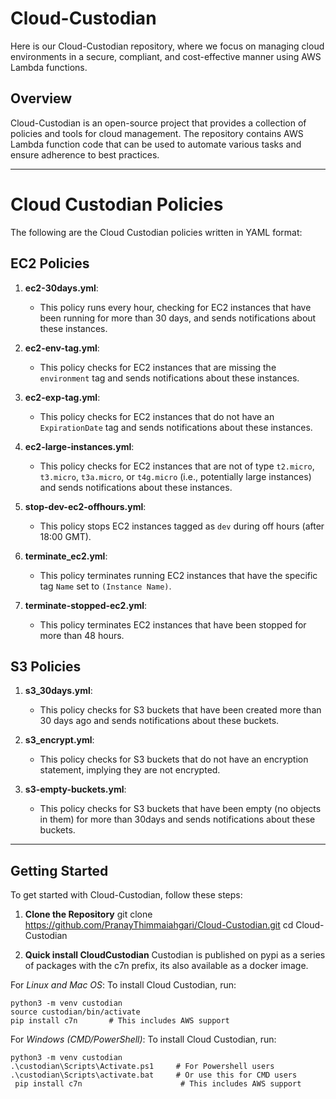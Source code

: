 # Cloud-Custodian #

Here is our Cloud-Custodian repository, where we focus on managing cloud environments in a secure, compliant, and cost-effective manner using AWS Lambda functions.

## Overview
Cloud-Custodian is an open-source project that provides a collection of policies and tools for cloud management. The repository contains AWS Lambda function code that can be used to automate various tasks and ensure adherence to best practices.

---

# Cloud Custodian Policies

The following are the Cloud Custodian policies written in YAML format:

## EC2 Policies

1. **ec2-30days.yml**:
   - This policy runs every hour, checking for EC2 instances that have been running for more than 30 days, and sends notifications about these instances.

2. **ec2-env-tag.yml**:
   - This policy checks for EC2 instances that are missing the `environment` tag and sends notifications about these instances.

3. **ec2-exp-tag.yml**:
   - This policy checks for EC2 instances that do not have an `ExpirationDate` tag and sends notifications about these instances.

4. **ec2-large-instances.yml**:
   - This policy checks for EC2 instances that are not of type `t2.micro`, `t3.micro`, `t3a.micro`, or `t4g.micro` (i.e., potentially large instances) and sends notifications about these instances.

5. **stop-dev-ec2-offhours.yml**:
   - This policy stops EC2 instances tagged as `dev` during off hours (after 18:00 GMT).

6. **terminate_ec2.yml**:
   - This policy terminates running EC2 instances that have the specific tag `Name` set to `(Instance Name)`.

7. **terminate-stopped-ec2.yml**:
   - This policy terminates EC2 instances that have been stopped for more than 48 hours.

## S3 Policies

1. **s3_30days.yml**:
   - This policy checks for S3 buckets that have been created more than 30 days ago and sends notifications about these buckets.

2. **s3_encrypt.yml**:
   - This policy checks for S3 buckets that do not have an encryption statement, implying they are not encrypted.

3. **s3-empty-buckets.yml**:
   - This policy checks for S3 buckets that have been empty (no objects in them) for more than 30days and sends notifications about these buckets.

---

## Getting Started

To get started with Cloud-Custodian, follow these steps:

1. **Clone the Repository**
    git clone https://github.com/PranayThimmaiahgari/Cloud-Custodian.git cd Cloud-Custodian 

3. **Quick install CloudCustodian**
Custodian is published on pypi as a series of packages with the c7n prefix, its also available as a docker image.

For *Linux and Mac OS*:
 To install Cloud Custodian, run:
```shell
python3 -m venv custodian
source custodian/bin/activate
pip install c7n       # This includes AWS support
```
For *Windows (CMD/PowerShell)*:
 To install Cloud Custodian, run:
```shell
python3 -m venv custodian
.\custodian\Scripts\Activate.ps1     # For Powershell users
.\custodian\Scripts\activate.bat     # Or use this for CMD users
 pip install c7n                      # This includes AWS support
```
